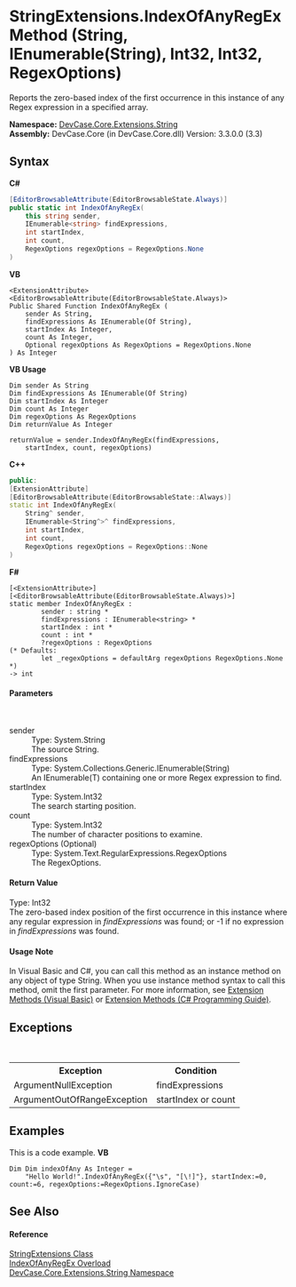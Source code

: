 # StringExtensions.IndexOfAnyRegEx Method (String, IEnumerable(String), Int32, Int32, RegexOptions)
 

Reports the zero-based index of the first occurrence in this instance of any Regex expression in a specified array.

**Namespace:**&nbsp;<a href="N_DevCase_Core_Extensions_String">DevCase.Core.Extensions.String</a><br />**Assembly:**&nbsp;DevCase.Core (in DevCase.Core.dll) Version: 3.3.0.0 (3.3)

## Syntax

**C#**<br />
``` C#
[EditorBrowsableAttribute(EditorBrowsableState.Always)]
public static int IndexOfAnyRegEx(
	this string sender,
	IEnumerable<string> findExpressions,
	int startIndex,
	int count,
	RegexOptions regexOptions = RegexOptions.None
)
```

**VB**<br />
``` VB
<ExtensionAttribute>
<EditorBrowsableAttribute(EditorBrowsableState.Always)>
Public Shared Function IndexOfAnyRegEx ( 
	sender As String,
	findExpressions As IEnumerable(Of String),
	startIndex As Integer,
	count As Integer,
	Optional regexOptions As RegexOptions = RegexOptions.None
) As Integer
```

**VB Usage**<br />
``` VB Usage
Dim sender As String
Dim findExpressions As IEnumerable(Of String)
Dim startIndex As Integer
Dim count As Integer
Dim regexOptions As RegexOptions
Dim returnValue As Integer

returnValue = sender.IndexOfAnyRegEx(findExpressions, 
	startIndex, count, regexOptions)
```

**C++**<br />
``` C++
public:
[ExtensionAttribute]
[EditorBrowsableAttribute(EditorBrowsableState::Always)]
static int IndexOfAnyRegEx(
	String^ sender, 
	IEnumerable<String^>^ findExpressions, 
	int startIndex, 
	int count, 
	RegexOptions regexOptions = RegexOptions::None
)
```

**F#**<br />
``` F#
[<ExtensionAttribute>]
[<EditorBrowsableAttribute(EditorBrowsableState.Always)>]
static member IndexOfAnyRegEx : 
        sender : string * 
        findExpressions : IEnumerable<string> * 
        startIndex : int * 
        count : int * 
        ?regexOptions : RegexOptions 
(* Defaults:
        let _regexOptions = defaultArg regexOptions RegexOptions.None
*)
-> int 

```


#### Parameters
&nbsp;<dl><dt>sender</dt><dd>Type: System.String<br />The source String.</dd><dt>findExpressions</dt><dd>Type: System.Collections.Generic.IEnumerable(String)<br />An IEnumerable(T) containing one or more Regex expression to find.</dd><dt>startIndex</dt><dd>Type: System.Int32<br />The search starting position.</dd><dt>count</dt><dd>Type: System.Int32<br />The number of character positions to examine.</dd><dt>regexOptions (Optional)</dt><dd>Type: System.Text.RegularExpressions.RegexOptions<br />The RegexOptions.</dd></dl>

#### Return Value
Type: Int32<br />The zero-based index position of the first occurrence in this instance where any regular expression in *findExpressions* was found; or -1 if no expression in *findExpressions* was found.

#### Usage Note
In Visual Basic and C#, you can call this method as an instance method on any object of type String. When you use instance method syntax to call this method, omit the first parameter. For more information, see <a href="https://docs.microsoft.com/dotnet/visual-basic/programming-guide/language-features/procedures/extension-methods">Extension Methods (Visual Basic)</a> or <a href="https://docs.microsoft.com/dotnet/csharp/programming-guide/classes-and-structs/extension-methods">Extension Methods (C# Programming Guide)</a>.

## Exceptions
&nbsp;<table><tr><th>Exception</th><th>Condition</th></tr><tr><td>ArgumentNullException</td><td>findExpressions</td></tr><tr><td>ArgumentOutOfRangeException</td><td>startIndex or count</td></tr></table>

## Examples
This is a code example. 
**VB**<br />
``` VB
Dim Dim indexOfAny As Integer = 
    "Hello World!".IndexOfAnyRegEx({"\s", "[\!]"}, startIndex:=0, count:=6, regexOptions:=RegexOptions.IgnoreCase)
```


## See Also


#### Reference
<a href="T_DevCase_Core_Extensions_String_StringExtensions">StringExtensions Class</a><br /><a href="Overload_DevCase_Core_Extensions_String_StringExtensions_IndexOfAnyRegEx">IndexOfAnyRegEx Overload</a><br /><a href="N_DevCase_Core_Extensions_String">DevCase.Core.Extensions.String Namespace</a><br />